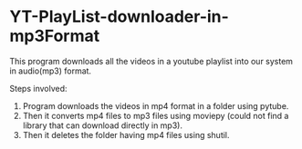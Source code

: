 # YT-PlayList-downloader-in-mp3Format

This program downloads all the videos in a youtube playlist into our system in audio(mp3) format.

Steps involved:
1) Program downloads the videos in mp4 format in a folder using pytube.
2) Then it converts mp4 files to mp3 files using moviepy (could not find a library that can download directly in mp3).
3) Then it deletes the folder having mp4 files using shutil.
